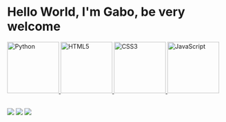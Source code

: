 # Hello World, I'm Gabo, be very welcome

<table>
  <a href="https://github.com/gabokj">
  <img src="https://static-00.iconduck.com/assets.00/logo-python-icon-506x512-t38ct41x.png" width="120" alt="Python">
  <img src="https://icones.pro/wp-content/uploads/2021/05/icone-html-noir.png" width="120" alt="HTML5">
  <img src="https://brandslogos.com/wp-content/uploads/images/large/css-logo-black-and-white.png" width="120" alt="CSS3">
  <img src="https://banner2.cleanpng.com/lnd/20241004/te/dad6cce0f36ff2a88708044070485d.webp" width="120" alt="JavaScript">
</table>

<div> 
  <a href="https://www.instagram.com/eae.gabo_/" target="_blank"><img src="https://img.shields.io/badge/-Instagram-%23E4405F?style=for-the-badge&logo=instagram&logoColor=white" target="_blank"></a>
  <a href = "mailto: gaboricca@gmail.com"><img src="https://img.shields.io/badge/-Gmail-%23333?style=for-the-badge&logo=gmail&logoColor=white" target="_blank"></a>
  <a href="https://www.linkedin.com/in/gabriel-ricca-b41643343//" target="_blank"><img src="https://img.shields.io/badge/-LinkedIn-%230077B5?style=for-the-badge&logo=linkedin&logoColor=white" target="_blank"></a> 
</div>

